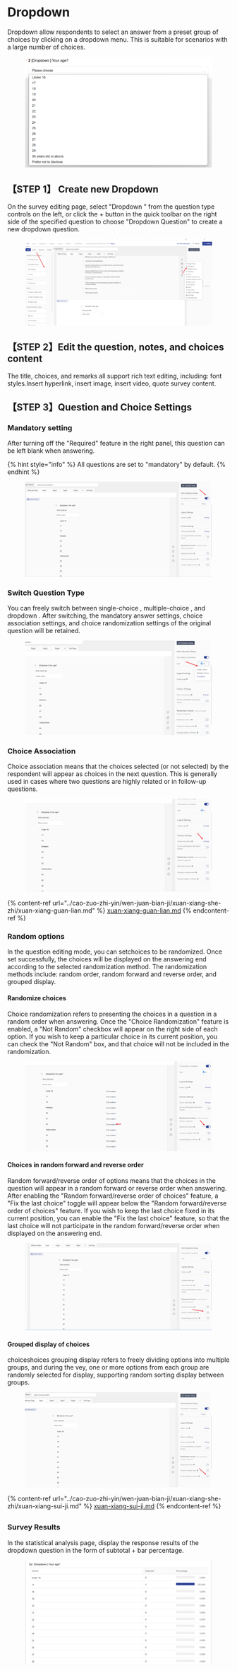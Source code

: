 # Dropdown

Dropdown allow respondents to select an answer from a preset group of choices by clicking on a dropdown menu. This is suitable for scenarios with a large number of choices.

<figure><img src="../../.gitbook/assets/image.png" alt=""><figcaption></figcaption></figure>

## 【STEP 1】 Create new Dropdown&#x20;

On the survey editing page, select "Dropdown " from the question type controls on the left, or click the + button in the quick toolbar on the right side of the specified question to choose "Dropdown Question" to create a new dropdown question.

<figure><img src="../../.gitbook/assets/image (27).png" alt=""><figcaption></figcaption></figure>

## 【STEP 2】Edit the question, notes, and choices content

The title, choices, and remarks all support rich text editing, including: font styles.Insert hyperlink, insert image, insert video, quote survey content.

## 【STEP 3】Question and Choice Settings

### Mandatory setting

After turning off the "Required" feature in the right panel, this question can be left blank when answering.

{% hint style="info" %}
All questions are set to "mandatory" by default.
{% endhint %}

<figure><img src="../../.gitbook/assets/image (30).png" alt=""><figcaption></figcaption></figure>

### Switch Question Type

You can freely switch between single-choice , multiple-choice , and dropdown . After switching, the mandatory answer settings, choice  association settings, and choice randomization settings of the original question will be retained.

<figure><img src="../../.gitbook/assets/image (32).png" alt=""><figcaption></figcaption></figure>

### Choice Association

Choice association means that the choices selected (or not selected) by the respondent will appear as choices in the next question. This is generally used in cases where two questions are highly related or in follow-up questions.

<figure><img src="../../.gitbook/assets/image (34).png" alt=""><figcaption></figcaption></figure>

{% content-ref url="../cao-zuo-zhi-yin/wen-juan-bian-ji/xuan-xiang-she-zhi/xuan-xiang-guan-lian.md" %}
[xuan-xiang-guan-lian.md](../cao-zuo-zhi-yin/wen-juan-bian-ji/xuan-xiang-she-zhi/xuan-xiang-guan-lian.md)
{% endcontent-ref %}

### Random options

In the question editing mode, you can setchoices to be randomized. Once set successfully, the choices will be displayed on the answering end according to the selected randomization method. The randomization methods include: random order, random forward and reverse order, and grouped display.

#### Randomize choices

Choice randomization refers to presenting the choices in a question in a random order when answering. Once the "Choice Randomization" feature is enabled, a "Not Random" checkbox will appear on the right side of each option. If you wish to keep a particular choice in its current position, you can check the "Not Random" box, and that choice will not be included in the randomization.

<figure><img src="../../.gitbook/assets/image (35).png" alt=""><figcaption></figcaption></figure>

#### Choices in random forward and reverse order

Random forward/reverse order of options means that the choices in the question will appear in a random forward or reverse order when answering. After enabling the "Random forward/reverse order of choices" feature, a "Fix the last choice" toggle will appear below the "Random forward/reverse order of choices" feature. If you wish to keep the last choice fixed in its current position, you can enable the "Fix the last choice" feature, so that the last choice will not participate in the random forward/reverse order when displayed on the answering end.

<figure><img src="../../.gitbook/assets/image (1).png" alt=""><figcaption></figcaption></figure>

#### Grouped display of choices

choiceshoices grouping display refers to freely dividing options into multiple groups, and during the vey, one or more options from each group are randomly selected for display, supporting random sorting display between groups.

<figure><img src="../../.gitbook/assets/image (2).png" alt=""><figcaption></figcaption></figure>

{% content-ref url="../cao-zuo-zhi-yin/wen-juan-bian-ji/xuan-xiang-she-zhi/xuan-xiang-sui-ji.md" %}
[xuan-xiang-sui-ji.md](../cao-zuo-zhi-yin/wen-juan-bian-ji/xuan-xiang-she-zhi/xuan-xiang-sui-ji.md)
{% endcontent-ref %}

##

### Survey Results

In the statistical analysis page, display the response results of the dropdown question in the form of subtotal + bar percentage.

<figure><img src="../../.gitbook/assets/image (3).png" alt=""><figcaption></figcaption></figure>

